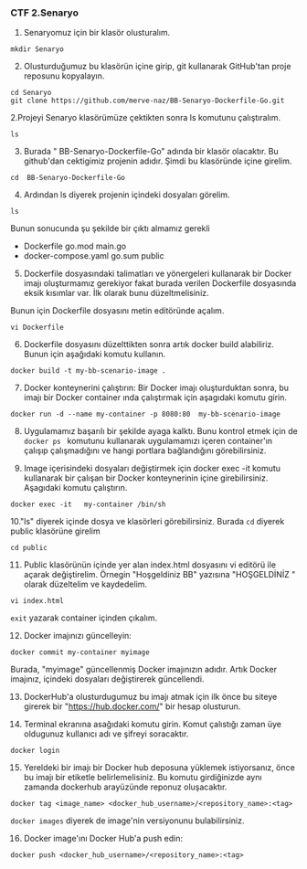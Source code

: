 ### CTF 2.Senaryo

1. Senaryomuz için bir klasör olusturalım.
```
mkdir Senaryo
```
2. Olusturduğumuz bu klasörün içine girip, git kullanarak GitHub'tan proje reposunu kopyalayın.
```
cd Senaryo
git clone https://github.com/merve-naz/BB-Senaryo-Dockerfile-Go.git 
```
2.Projeyi Senaryo klasörümüze çektikten sonra  ls komutunu çalıştıralım.
```
ls
```
3. Burada " BB-Senaryo-Dockerfile-Go" adında bir klasör  olacaktır. Bu github'dan cektigimiz projenin adıdır. Şimdi bu klasöründe içine girelim.

```
cd  BB-Senaryo-Dockerfile-Go
```

4. Ardından ls diyerek projenin içindeki dosyaları görelim.

```
ls 
```
Bunun sonucunda şu şekilde bir çıktı almamız gerekli
 
- Dockerfile                  go.mod       main.go 
- docker-compose.yaml         go.sum       public


5. Dockerfile dosyasındaki talimatları ve yönergeleri kullanarak bir Docker imajı oluşturmamız gerekiyor fakat burada verilen Dockerfile dosyasında eksik kısımlar var. İlk olarak bunu düzeltmelisiniz.

Bunun için Dockerfile dosyasını metin editöründe açalım.

```
vi Dockerfile
```

6. Dockerfile dosyasını düzelttikten sonra artık docker build alabiliriz. Bunun için aşağıdaki komutu kullanın.
```
docker build -t my-bb-scenario-image .
```

7. Docker konteynerini çalıştırın: Bir Docker imajı oluşturduktan sonra, bu imajı bir Docker container ında çalıştırmak için aşagıdaki komutu girin.
```
docker run -d --name my-container -p 8080:80  my-bb-scenario-image
```

8. Uygulamamız başarılı bir şekilde ayaga kalktı. Bunu kontrol etmek için de `docker ps ` komutunu kullanarak  uygulamamızı içeren container'ın çalışıp çalışmadığını ve hangi portlara bağlandığını görebilirsiniz. 

9. Image içerisindeki dosyaları değiştirmek için docker exec -it komutu kullanarak bir çalışan bir Docker konteynerinin içine girebilirsiniz. Aşagıdaki komutu çalıştırın.
```
docker exec -it   my-container /bin/sh 
```

10."ls" diyerek içinde dosya ve klasörleri görebilirsiniz. Burada `cd` diyerek public klasörüne girelim
```
cd public
```
11. Public klasörünün içinde yer alan index.html dosyasını vi editörü ile açarak değiştirelim. Örnegin "Hoşgeldiniz BB" yazısına "HOŞGELDİNİZ " olarak düzeltelim ve kaydedelim.
```
vi index.html
```

```exit``` yazarak container içinden çıkalım. 

12. Docker imajınızı güncelleyin:
```
docker commit my-container myimage
```

Burada, "myimage" güncellenmiş Docker imajınızın adıdır. Artık Docker imajınız, içindeki dosyaları değiştirerek güncellendi.

13. DockerHub'a olusturdugumuz bu imajı atmak için ilk önce bu siteye girerek bir "https://hub.docker.com/" bir hesap olusturun. 

14. Terminal ekranına asağıdaki komutu girin. Komut çalıstığı zaman üye oldugunuz kullanıcı adı ve şifreyi soracaktır.
``` 
docker login
```

15. Yereldeki bir imajı bir Docker hub deposuna yüklemek istiyorsanız, önce bu imajı bir etiketle belirlemelisiniz. Bu komutu girdiğinizde aynı zamanda dockerhub arayüzünde reponuz oluşacaktır.

```
docker tag <image_name> <docker_hub_username>/<repository_name>:<tag> 
```

```docker images``` diyerek de image'nin versiyonunu bulabilirsiniz.

16. Docker image'ını Docker Hub'a push edin:
```
docker push <docker_hub_username>/<repository_name>:<tag> 
```